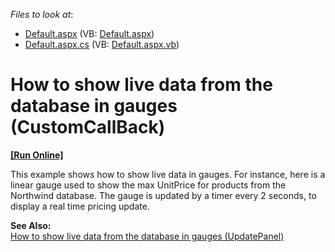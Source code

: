 <!-- default file list -->
*Files to look at*:

* [Default.aspx](./CS/Default.aspx) (VB: [Default.aspx](./VB/Default.aspx))
* [Default.aspx.cs](./CS/Default.aspx.cs) (VB: [Default.aspx.vb](./VB/Default.aspx.vb))
<!-- default file list end -->
# How to show live data from the database in gauges (CustomCallBack)
<!-- run online -->
**[[Run Online]](https://codecentral.devexpress.com/e1309/)**
<!-- run online end -->


<p>This example shows how to show live data in gauges. For instance, here is a linear gauge used to show the max UnitPrice for products from the Northwind database. The gauge is updated by a timer every 2 seconds, to display a real time pricing update.</p><p><strong>See Also:</strong><br />
<a href="https://www.devexpress.com/Support/Center/p/E1310">How to show live data from the database in gauges (UpdatePanel)</a></p>

<br/>


